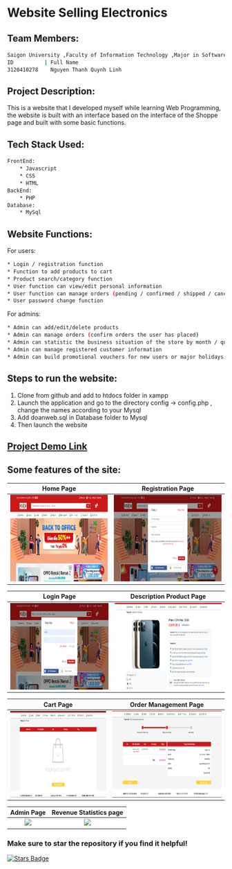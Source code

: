 # Website Selling Electronics

## Team  Members:
```bash
Saigon University ,Faculty of Information Technology ,Major in Software Engineering
ID          | Full Name
3120410278    Nguyen Thanh Quynh Linh
```
## Project Description:
This is a website that I developed myself while learning Web Programming, the website is built with an interface based on the interface 
of the Shoppe page and built with some basic functions.
## Tech Stack Used:
```bash
FrontEnd:
    * Javascript
    * CSS
    * HTML
BackEnd:
    * PHP
Database:
    * MySql
```
## Website Functions:
For users:
```bash
* Login / registration function
* Function to add products to cart
* Product search/category function
* User function can view/edit personal information
* User function can manage orders (pending / confirmed / shipped / canceled) when admin has accepted
* User password change function
```
For admins:
```bash
* Admin can add/edit/delete products
* Admin can manage orders (confirm orders the user has placed)
* Admin can statistic the business situation of the store by month / quarter / year
* Admin can manage registered customer information
* Admin can build promotional vouchers for new users or major holidays
```
## Steps to run the website:
1. Clone from github and add to htdocs folder in xampp
2. Launch the application and go to the directory config -> config.php , change the names according to your Mysql
3. Add doanweb.sql in Database folder to Mysql
4. Then launch the website
## [Project Demo Link](https://www.youtube.com/watch?v=20o8wvX0VQw)
## Some features of the site:
Home Page                   |                   Registration Page
:---------------------------------:        |      :------------------------------:
<img src="Screenshots/HomePage.png" height="200">  | <img src="Screenshots/RegistrtionPage.png" height="200">

Login Page                   |                   Description Product Page
:---------------------------------:        |      :------------------------------:
<img src="Screenshots/LoginPage.png" height="200">  | <img src="Screenshots/DesProduct.png" height="200">

Cart Page                   |                   Order Management Page
:---------------------------------:        |      :------------------------------:
<img src="Screenshots/CartPage.png" height="200">  | <img src="Screenshots/OderPage.png" height="200">

Admin Page                   |                   Revenue Statistics page
:---------------------------------:        |      :------------------------------:
<img src="Screenshots/AdminPage.png" height="200">  | <img src="Screenshots/Statistics.png" height="200">
### Make sure to star the repository if you find it helpful!
<a href="https://github.com/Quynh-Linh-IT/Website-selling-electronics/stargazers"><img src="https://img.shields.io/github/stars/Quynh-Linh-IT/Website-selling-electronics?color=yellow" alt="Stars Badge"/></a>
